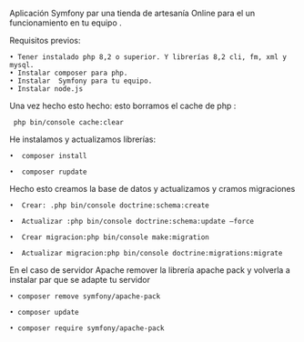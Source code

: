 Aplicación Symfony par una tienda de artesanía Online para el un funcionamiento en tu equipo .

Requisitos previos:

    • Tener instalado php 8,2 o superior. Y librerías 8,2 cli, fm, xml y mysql.
    • Instalar composer para php. 
    • Instalar  Symfony para tu equipo.
    • Instalar node.js
		
  Una vez hecho esto hecho: esto borramos el cache de php :
	
     php bin/console cache:clear
		 
   He instalamos  y actualizamos librerías:
	 
    •  composer install
		
    •  composer rupdate
		
   Hecho esto  creamos la base de datos y actualizamos y cramos migraciones
	 
    •  Crear: .php bin/console doctrine:schema:create
		
    •  Actualizar :php bin/console doctrine:schema:update –force
		
    •  Crear migracion:php bin/console make:migration
		
    •  Actualizar migracion:php bin/console doctrine:migrations:migrate
		
   En el caso de servidor Apache remover la librería apache pack y volverla a instalar par que se adapte tu servidor
	 
    • composer remove symfony/apache-pack
		
    • composer update
		
    • composer require symfony/apache-pack
